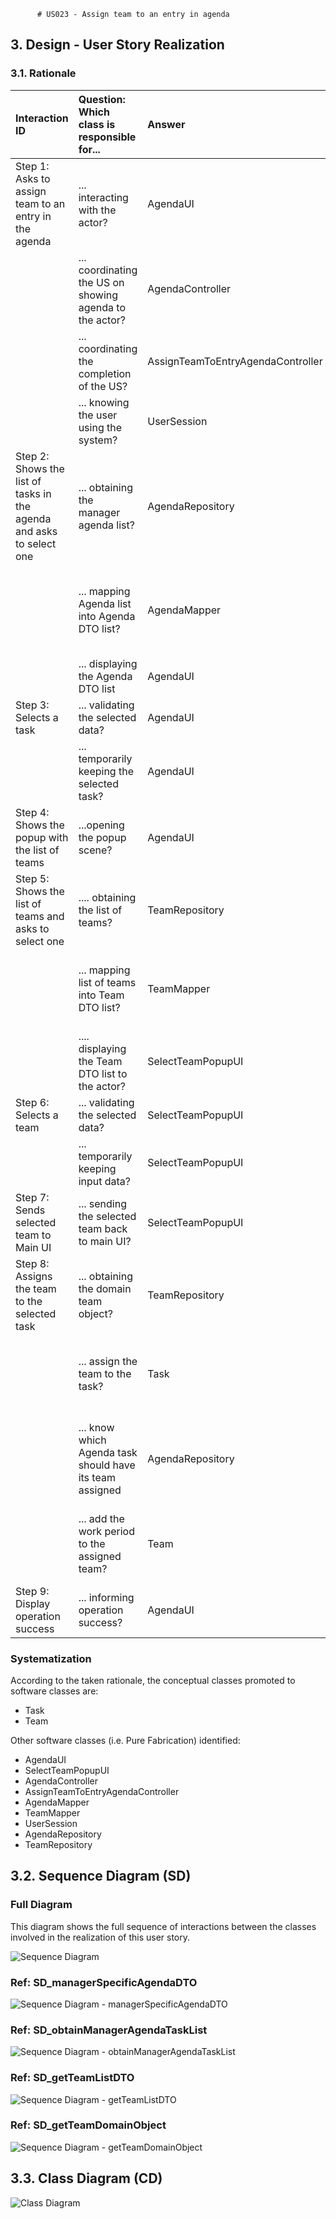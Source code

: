           # US023 - Assign team to an entry in agenda

## 3. Design - User Story Realization

### 3.1. Rationale

| Interaction ID                                                           | Question: Which class is responsible for...              | Answer                            | Justification (with patterns)                                                                                 |
|:-------------------------------------------------------------------------|:---------------------------------------------------------|:----------------------------------|:--------------------------------------------------------------------------------------------------------------|
| Step 1: Asks to assign team to an entry in the agenda		                  | 	... interacting with the actor?                         | AgendaUI                          | Pure Fabrication: there is no reason to assign this responsibility to any existing class in the Domain Model. |
| 			  		                                                                  | 	... coordinating the US on showing agenda to the actor? | AgendaController                  | Controller                                                                                                    |
|                                                                          | ... coordinating the completion of the US?               | AssignTeamToEntryAgendaController | Controller                                                                                                    |
| 			  		                                                                  | ... knowing the user using the system?                   | UserSession                       | IE: cf. A&A component documentation.                                                                          |
| Step 2: Shows the list of tasks in the agenda and asks to select one  		 | 	... obtaining the manager agenda list?						            | AgendaRepository                  | Information Expert: AgendaRepository knows all the Agenda tasks and contains all task Agenda instances        |
|                                                                          | ... mapping Agenda list into Agenda DTO list?            | AgendaMapper                      | Pure Fabrication: AgendaMapper has the responsibility of converting a domain object into a DTO object.        |
|                                                                          | ... displaying the Agenda DTO list                       | AgendaUI                          | Pure Fabrication                                                                                              |
| Step 3: Selects a task  		                                               | 	... validating the selected data?                       | AgendaUI                          | Pure Fabrication                                                                                              |
|                                                                          | ... temporarily keeping the selected task?               | AgendaUI                          | Pure Fabrication                                                                                              |
| Step 4: Shows the popup with the list of teams  		                       | 	...opening the popup scene?                             | AgendaUI                          | Pure Fabrication                                                                                              |
| Step 5: Shows the list of teams and asks to select one  		               | 	.... obtaining the list of teams?                       | TeamRepository                    | Information Expert: TeamRepository knows all Teams and contains all team instances                            |
|                                                                          | ... mapping list of teams into Team DTO list?            | TeamMapper                        | Pure Fabrication: TeamMapper has the responsibility of converting a domain object into a DTO object.          |
| 		                                                                       | 	.... displaying the Team DTO list to the actor?         | SelectTeamPopupUI                 | Pure Fabrication                                                                                              |
| Step 6: Selects a team  		                                               | 		... validating the selected data?					                 | SelectTeamPopupUI                 | Pure Fabrication                                                                                              |              
|                                                                          | ... temporarily keeping input data?                      | SelectTeamPopupUI                 | Pure Fabrication                                                                                              |
| Step 7: Sends selected team to Main UI  		                               | 	... sending the selected team back to main UI?          | SelectTeamPopupUI                 | Pure Fabrication                                                                                              | 
| Step 8: Assigns the team to the selected task		  		                      | 	... obtaining the domain team object?                   | TeamRepository                    | Information Expert: TeamRepository knows all Teams and contains all team instances                            | 
| 			  		                                                                  | 	... assign the team to the task?                        | Task                              | Information Expert: Task has the necessary methods required to assign its own team                            | 
|                                                                          | ... know which Agenda task should have its team assigned | AgendaRepository                  | Information Expert: AgendaRepository aggregates Task instances and validates duplicate records                |
|                                                                          | ... add the work period to the assigned team?            | Team                              | Information Expert: Team has the necessary methods required to add work periods                               |
| Step 9: Display operation success  		                                    | 	... informing operation success?                        | AgendaUI                          | Pure Fabrication                                                                                              | 

### Systematization ##

According to the taken rationale, the conceptual classes promoted to software classes are:

* Task
* Team

Other software classes (i.e. Pure Fabrication) identified:

* AgendaUI
* SelectTeamPopupUI
* AgendaController
* AssignTeamToEntryAgendaController
* AgendaMapper
* TeamMapper
* UserSession
* AgendaRepository
* TeamRepository

## 3.2. Sequence Diagram (SD)

### Full Diagram

This diagram shows the full sequence of interactions between the classes involved in the realization of this user story.

![Sequence Diagram ](svg/us023-sequence-diagram.svg)

### Ref: SD_managerSpecificAgendaDTO

![Sequence Diagram - managerSpecificAgendaDTO](svg/SD_managerSpecificAgendaDTO.svg)

### Ref: SD_obtainManagerAgendaTaskList

![Sequence Diagram - obtainManagerAgendaTaskList](svg/SD_obtainManagerAgendaTaskList.svg)

### Ref: SD_getTeamListDTO

![Sequence Diagram - getTeamListDTO](svg/SD_getTeamListDTO.svg)

### Ref: SD_getTeamDomainObject

![Sequence Diagram - getTeamDomainObject](svg/SD_getTeamDomainObject.svg)

## 3.3. Class Diagram (CD)

![Class Diagram](svg/us023-class-diagram.svg)